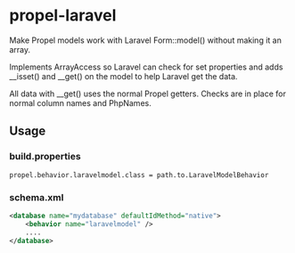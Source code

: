 propel-laravel
==============

Make Propel models work with Laravel Form::model() without making it an array.

Implements ArrayAccess so Laravel can check for set properties and adds __isset() and __get() on the model to help
Laravel get the data.

All data with __get() uses the normal Propel getters. Checks are in place for normal column names and PhpNames.

Usage
-----
### build.properties

	propel.behavior.laravelmodel.class = path.to.LaravelModelBehavior

### schema.xml

```xml
<database name="mydatabase" defaultIdMethod="native">
	<behavior name="laravelmodel" />
	....
</database>
```